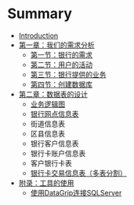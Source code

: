 # Summary

* [Introduction](README.md)
* [第一章：我们的需求分析](di-yi-zhang-ff1a-wo-men-de-xu-qiu-fen-xi.md)
  * [第一节：银行的需求](di-yi-zhang-ff1a-wo-men-de-xu-qiu-fen-xi/di-yi-jie-ff1a-yin-xing-de-xu-qiu.md)
  * [第二节：用户的活动](di-yi-zhang-ff1a-wo-men-de-xu-qiu-fen-xi/di-er-jie-ff1a-yong-hu-de-huo-dong.md)
  * [第三节：银行提供的业务](di-yi-zhang-ff1a-wo-men-de-xu-qiu-fen-xi/di-san-jie-ff1a-yin-xing-ti-gong-de-ye-wu.md)
  * [第四节：创建数据库](di-yi-zhang-ff1a-wo-men-de-xu-qiu-fen-xi/di-si-jie-ff1a-chuang-jian-shu-ju-ku.md)
* [第二章：数据表的设计](di-er-zhang-ff1a-shu-ju-biao-de-she-ji.md)
  * [业务逻辑图](di-er-zhang-ff1a-shu-ju-biao-de-she-ji/ye-wu-luo-ji-tu.md)
  * [银行网点信息表](di-er-zhang-ff1a-shu-ju-biao-de-she-ji/yin-xing-wang-dian-xin-xi-biao.md)
  * 街道信息表
  * 区县信息表
  * 银行客户信息表
  * 银行卡账户信息表
  * 客户银行卡表
  * [银行卡交易信息表（多表分割）](di-er-zhang-ff1a-shu-ju-biao-de-she-ji/yin-xing-qia-jiao-yi-xin-xi-biao-ff08-duo-biao-fen-ge-ff09.md)
* [附录：工具的使用](fu-lu-ff1a-gong-ju-de-shi-yong.md)
  * [使用DataGrip连接SQLServer](fu-lu-ff1a-gong-ju-de-shi-yong/shi-yong-datagrip-lian-jie-sqlserver.md)

